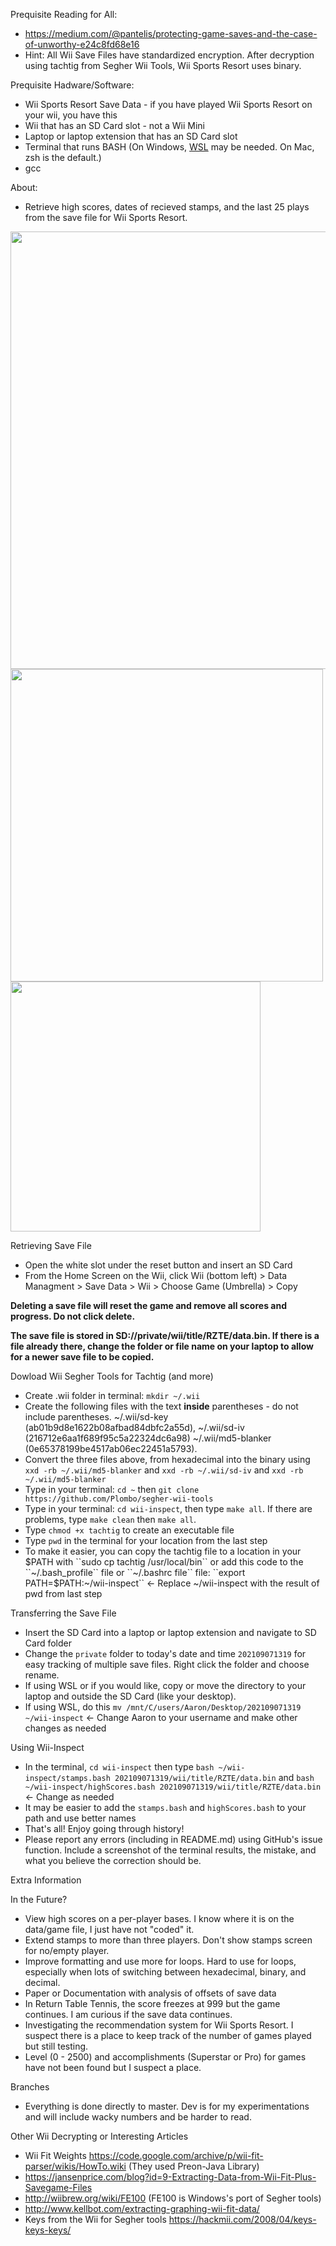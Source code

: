 Prequisite Reading for All:
- https://medium.com/@pantelis/protecting-game-saves-and-the-case-of-unworthy-e24c8fd68e16
- Hint: All Wii Save Files have standardized encryption. After decryption using tachtig from Segher Wii Tools, Wii Sports Resort uses binary.

Prequisite Hadware/Software:
- Wii Sports Resort Save Data - if you have played Wii Sports Resort on your wii, you have this
- Wii that has an SD Card slot - not a Wii Mini
- Laptop or laptop extension that has an SD Card slot
- Terminal that runs BASH (On Windows, [WSL](https://docs.microsoft.com/en-us/windows/wsl/install-win10) may be needed. On Mac, zsh is the default.)
- gcc

About:
- Retrieve high scores, dates of recieved stamps, and the last 25 plays from the save file for Wii Sports Resort.

<img src="https://user-images.githubusercontent.com/45950113/132385115-596b0a18-a88f-4928-987c-d44c3d0fc1d4.png" width="700">
<img src="https://user-images.githubusercontent.com/45950113/132387567-c2bd82f4-63eb-45e0-9eaa-1eec0cc06c0d.png" width="500">
<img src="https://user-images.githubusercontent.com/45950113/132388144-3670090e-17b2-4ed5-a3f2-cee285f81a37.png" width="400">

Retrieving Save File
- Open the white slot under the reset button and insert an SD Card
- From the Home Screen on the Wii, click Wii (bottom left) > Data Managment > Save Data > Wii > Choose Game (Umbrella) > Copy

**Deleting a save file will reset the game and remove all scores and progress. Do not click delete.**

**The save file is stored in SD://private/wii/title/RZTE/data.bin. If there is a file already there, change the folder or file name on your laptop to allow for a newer save file to be copied.**

Dowload Wii Segher Tools for Tachtig (and more)
- Create .wii folder in terminal: ``mkdir ~/.wii``
- Create the following files with the text **inside** parentheses - do not include parentheses.  ~/.wii/sd-key (ab01b9d8e1622b08afbad84dbfc2a55d), ~/.wii/sd-iv (216712e6aa1f689f95c5a22324dc6a98) ~/.wii/md5-blanker (0e65378199be4517ab06ec22451a5793).
- Convert the three files above, from hexadecimal into the binary using ``xxd -rb ~/.wii/md5-blanker`` and ``xxd -rb ~/.wii/sd-iv`` and ``xxd -rb ~/.wii/md5-blanker``
- Type in your terminal: ``cd ~`` then ``git clone https://github.com/Plombo/segher-wii-tools``
- Type in your terminal: `cd wii-inspect`, then type ``make all``. If there are problems, type `make clean` then `make all`.
- Type ``chmod +x tachtig`` to create an executable file
- Type ``pwd`` in the terminal for your location from the last step
- To make it easier, you can copy the tachtig file to a location in your $PATH with ``sudo cp tachtig /usr/local/bin`` or add this code to the ``~/.bash_profile`` file or ``~/.bashrc file`` file: ``export PATH=$PATH:~/wii-inspect`` <- Replace ~/wii-inspect with the result of pwd from last step

Transferring the Save File
- Insert the SD Card into a laptop or laptop extension and navigate to SD Card folder
- Change the `private` folder to today's date and time ``202109071319`` for easy tracking of multiple save files. Right click the folder and choose rename.
- If using WSL or if you would like, copy or move the directory to your laptop and outside the SD Card (like your desktop). 
- If using WSL, do this ``mv /mnt/C/users/Aaron/Desktop/202109071319 ~/wii-inspect`` <- Change Aaron to your username and make other changes as needed

Using Wii-Inspect
- In the terminal, ``cd wii-inspect`` then type ``bash ~/wii-inspect/stamps.bash 202109071319/wii/title/RZTE/data.bin`` and ``bash ~/wii-inspect/highScores.bash 202109071319/wii/title/RZTE/data.bin`` <- Change as needed
- It may be easier to add the `stamps.bash` and `highScores.bash` to your path and use better names
- That's all! Enjoy going through history!
- Please report any errors (including in README.md) using GitHub's issue function. Include a screenshot of the terminal results, the mistake, and what you believe the correction should be.

Extra Information

In the Future?
- View high scores on a per-player bases. I know where it is on the data/game file, I just have not "coded" it.
- Extend stamps to more than three players. Don't show stamps screen for no/empty player.
- Improve formatting and use more for loops. Hard to use for loops, especially when lots of switching between hexadecimal, binary, and decimal.
- Paper or Documentation with analysis of offsets of save data
- In Return Table Tennis, the score freezes at 999 but the game continues. I am curious if the save data continues. 
- Investigating the recommendation system for Wii Sports Resort. I suspect there is a place to keep track of the number of games played but still testing.
- Level (0 - 2500) and accomplishments (Superstar or Pro) for games have not been found but I suspect a place.

Branches
- Everything is done directly to master. Dev is for my experimentations and will include wacky numbers and be harder to read.

Other Wii Decrypting or Interesting Articles
- Wii Fit Weights https://code.google.com/archive/p/wii-fit-parser/wikis/HowTo.wiki (They used Preon-Java Library)
- https://jansenprice.com/blog?id=9-Extracting-Data-from-Wii-Fit-Plus-Savegame-Files 
- http://wiibrew.org/wiki/FE100 (FE100 is Windows's port of Segher tools)
- http://www.kellbot.com/extracting-graphing-wii-fit-data/
- Keys from the Wii for Segher tools https://hackmii.com/2008/04/keys-keys-keys/
